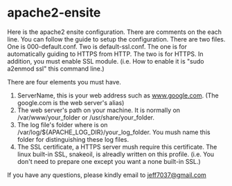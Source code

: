# apache2-ensite
Here is the apache2 ensite configuration. There are comments on the each line. You can follow the guide to setup the configuration. There are two files. One is 000-default.conf. Two is default-ssl.conf. The one is for automatically guiding to HTTPS from HTTP. The two is for HTTPS. In addition, you must enable SSL module. (i.e. How to enable it is "sudo a2enmod ssl" this command line.) 

There are four elements you must have.
1. ServerName, this is your web address such as www.google.com. (The google.com is the web server's alias)
2. The web server's path on your machine. It is normally on /var/www/your_folder or /usr/share/your_folder.
3. The log file's folder where is on /var/log/${APACHE_LOG_DIR}/your_log_folder. You mush name this folder for distinguishing these log files.
4. The SSL certificate, a HTTPS server mush require this certificate. The linux built-in SSL, snakeoil, is alreadly written on this profile. (i.e. You don't need to prepare one except you want a none built-in SSL.)

If you have any questions, please kindly email to jeff7037@gmail.com
